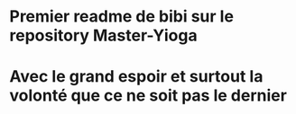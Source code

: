 # Premier readme de bibi sur le repository Master-Yioga
# Avec le grand espoir et surtout la volonté que ce ne soit pas le dernier

